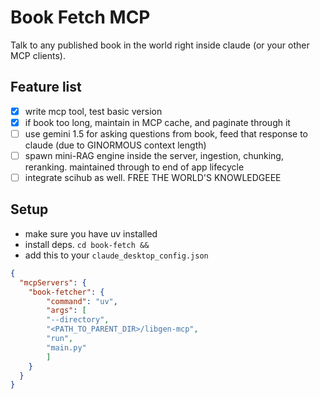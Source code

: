 # Book Fetch MCP
Talk to any published book in the world right inside claude (or your other MCP clients).

## Feature list
- [x] write mcp tool, test basic version
- [x] if book too long, maintain in MCP cache, and paginate through it
- [ ] use gemini 1.5 for asking questions from book, feed that response to claude (due to GINORMOUS context length)
- [ ] spawn mini-RAG engine inside the server, ingestion, chunking, reranking. maintained through to end of app lifecycle
- [ ] integrate scihub as well. FREE THE WORLD'S KNOWLEDGEEE

## Setup
- make sure you have uv installed
- install deps. `cd book-fetch && `
- add this to your `claude_desktop_config.json`
```json
{
  "mcpServers": {
    "book-fetcher": {
        "command": "uv",
        "args": [
        "--directory",
        "<PATH_TO_PARENT_DIR>/libgen-mcp",
        "run",
        "main.py"
        ]
    }
  }
}
```